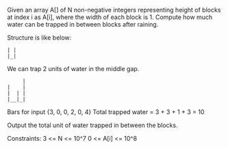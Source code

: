 Given an array A[] of N non-negative integers representing height of blocks at index i as A[i], where the width of each block is 1. Compute how much water can be trapped in between blocks after raining.

Structure is like below:
```
| |
|_|
```
We can trap 2 units of water in the middle gap.
```
     |
|    |
|  | |
|__|_|
```
Bars for input {3, 0, 0, 2, 0, 4}
Total trapped water = 3 + 3 + 1 + 3 = 10

Output the total unit of water trapped in between the blocks.

Constraints:
3 <= N <= 10^7
0 <= A[i] <= 10^8
